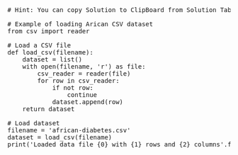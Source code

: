 <pre class="file" data-target="clipboard">
# Hint: You can copy Solution to ClipBoard from Solution Tab in Step 3

# Example of loading Arican CSV dataset
from csv import reader

# Load a CSV file
def load_csv(filename):
	dataset = list()
	with open(filename, 'r') as file:
		csv_reader = reader(file)
		for row in csv_reader:
			if not row:
				continue
			dataset.append(row)
	return dataset

# Load dataset
filename = 'african-diabetes.csv'
dataset = load_csv(filename)
print('Loaded data file {0} with {1} rows and {2} columns'.format(filename, len(dataset), len(dataset[0])))

</pre>
